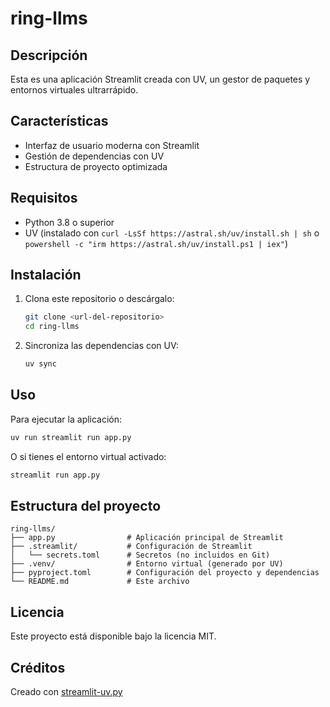 # ring-llms

## Descripción
Esta es una aplicación Streamlit creada con UV, un gestor de paquetes y entornos virtuales ultrarrápido.

## Características
- Interfaz de usuario moderna con Streamlit
- Gestión de dependencias con UV
- Estructura de proyecto optimizada

## Requisitos
- Python 3.8 o superior
- UV (instalado con `curl -LsSf https://astral.sh/uv/install.sh | sh` o `powershell -c "irm https://astral.sh/uv/install.ps1 | iex"`)

## Instalación

1. Clona este repositorio o descárgalo:
   ```bash
   git clone <url-del-repositorio>
   cd ring-llms
   ```

2. Sincroniza las dependencias con UV:
   ```bash
   uv sync
   ```

## Uso

Para ejecutar la aplicación:
```bash
uv run streamlit run app.py
```

O si tienes el entorno virtual activado:
```bash
streamlit run app.py
```

## Estructura del proyecto
```
ring-llms/
├── app.py                # Aplicación principal de Streamlit
├── .streamlit/           # Configuración de Streamlit
│   └── secrets.toml      # Secretos (no incluidos en Git)
├── .venv/                # Entorno virtual (generado por UV)
├── pyproject.toml        # Configuración del proyecto y dependencias
└── README.md             # Este archivo
```

## Licencia
Este proyecto está disponible bajo la licencia MIT.

## Créditos
Creado con [streamlit-uv.py](https://github.com/usuario/streamlit-uv)
